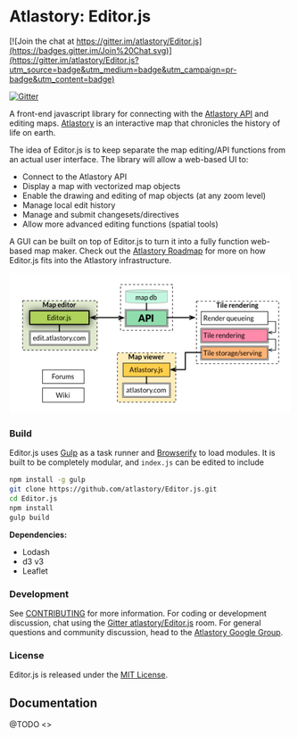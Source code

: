 # Atlastory: Editor.js

[![Join the chat at https://gitter.im/atlastory/Editor.js](https://badges.gitter.im/Join%20Chat.svg)](https://gitter.im/atlastory/Editor.js?utm_source=badge&utm_medium=badge&utm_campaign=pr-badge&utm_content=badge)

[![Gitter](https://badges.gitter.im/Join%20Chat.svg)](https://gitter.im/atlastory/Editor.js?utm_source=badge&utm_medium=badge&utm_campaign=pr-badge&utm_content=badge)

A front-end javascript library for connecting with the [Atlastory API](https://github.com/atlastory/api) and editing maps. [Atlastory](https://github.com/atlastory/ideology) is an interactive map that chronicles the history of life on earth.

The idea of Editor.js is to keep separate the map editing/API functions from an actual user interface. The library will allow a web-based UI to:

* Connect to the Atlastory API
* Display a map with vectorized map objects
* Enable the drawing and editing of map objects (at any zoom level)
* Manage local edit history
* Manage and submit changesets/directives
* Allow more advanced editing functions (spatial tools)

A GUI can be built on top of Editor.js to turn it into a fully function web-based map maker. Check out the [Atlastory Roadmap](https://github.com/atlastory/ideology/blob/master/Roadmap.md) for more on how Editor.js fits into the Atlastory infrastructure.

![](https://github.com/atlastory/ideology/blob/master/_img/Atlastory-Stack-Editor.png?raw=true)

### Build

Editor.js uses [Gulp](http://gulpjs.com/) as a task runner and [Browserify](http://browserify.org/) to load modules. It is built to be completely modular, and `index.js` can be edited to include

```sh
npm install -g gulp
git clone https://github.com/atlastory/Editor.js.git
cd Editor.js
npm install
gulp build
```

**Dependencies:**

* Lodash
* d3 v3
* Leaflet

### Development

See [CONTRIBUTING](CONTRIBUTING.md) for more information. For coding or development discussion, chat using the [Gitter atlastory/Editor.js](https://gitter.im/atlastory/Editor.js) room. For general questions and community discussion, head to the [Atlastory Google Group](http://forum.atlastory.com/).

### License

Editor.js is released under the [MIT License](http://opensource.org/licenses/MIT).

## Documentation

@TODO <<more stuff here later>>
